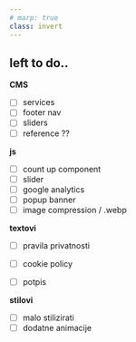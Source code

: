```yaml
--- 
# marp: true
class: invert
---
```



## left to do..

 **CMS**
- [ ] services
- [ ] footer nav 
- [ ] sliders
- [ ] reference ??

**js**
- [ ] count up component 
- [ ] slider
- [ ] google analytics
- [ ] popup banner
- [ ] image compression / .webp

**textovi**
- [ ] pravila privatnosti
- [ ] cookie policy
- [ ] potpis


**stilovi**
- [ ] malo stilizirati
- [ ] dodatne animacije
